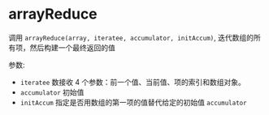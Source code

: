 # arrayReduce

调用 `arrayReduce(array, iteratee, accumulator, initAccum)`, 迭代数组的所有项，然后构建一个最终返回的值

参数:

- `iteratee` 数接收 4 个参数：前一个值、当前值、项的索引和数组对象。
- `accumulator` 初始值
- `initAccum` 指定是否用数组的第一项的值替代给定的初始值 `accumulator`

